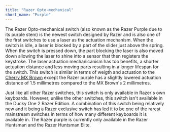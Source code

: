 ```yaml
---
title: "Razer Opto-mechanical"
short_name: "Purple"
---
```


The Razer Opto-mechanical switch (also known as the Razer Purple due to its purple stem) is the newest switch designed by Razer and is also one of the first switches to use a laser as the actuation mechanism. When the switch is idle, a laser is blocked by a part of the slider just above the spring. When the switch is pressed down, the part blocking the laser is also moved down allowing the laser to shine into a sensor that then registers the keystroke. The laser actuation mechanicanism has too benefits, a shorter actuation distance and less moving parts resulting in a longer lifespan for the switch. This switch is similar in terms of weigth and actuation to the [Cherry MX Brown](/switches/cherry-brown) except the Razer purple has a slightly lowered actuation distance of 1.5 millimetres compared to the MX Brown's 2 millimetres.

Just like all other Razer switches, this switch is only available in Razer's own keyboards. However, unlike the other switches, this switch isn't available in the Ducky One 2 Razer Edition. A combination of this switch being relatively new and it being a Razer exclusive switch has led it to be one of the rarest mainstream switches in terms of how many different keyboards it is available in. The Razer purple is currently only available in the Razer Huntsman and the Razer Huntsman Elite.

